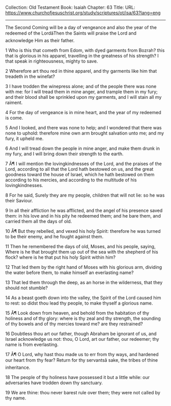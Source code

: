 Collection: Old Testament
Book: Isaiah
Chapter: 63
Title: 
URL: https://www.churchofjesuschrist.org/study/scriptures/ot/isa/63?lang=eng

---

The Second Coming will be a day of vengeance and also the year of the redeemed of the LordâThen the Saints will praise the Lord and acknowledge Him as their father.

1 Who is this that cometh from Edom, with dyed garments from Bozrah? this that is glorious in his apparel, travelling in the greatness of his strength? I that speak in righteousness, mighty to save.

2 Wherefore art thou red in thine apparel, and thy garments like him that treadeth in the winefat?

3 I have trodden the winepress alone; and of the people there was none with me: for I will tread them in mine anger, and trample them in my fury; and their blood shall be sprinkled upon my garments, and I will stain all my raiment.

4 For the day of vengeance is in mine heart, and the year of my redeemed is come.

5 And I looked, and there was none to help; and I wondered that there was none to uphold: therefore mine own arm brought salvation unto me; and my fury, it upheld me.

6 And I will tread down the people in mine anger, and make them drunk in my fury, and I will bring down their strength to the earth.

7 Â¶ I will mention the lovingkindnesses of the Lord, and the praises of the Lord, according to all that the Lord hath bestowed on us, and the great goodness toward the house of Israel, which he hath bestowed on them according to his mercies, and according to the multitude of his lovingkindnesses.

8 For he said, Surely they are my people, children that will not lie: so he was their Saviour.

9 In all their affliction he was afflicted, and the angel of his presence saved them: in his love and in his pity he redeemed them; and he bare them, and carried them all the days of old.

10 Â¶ But they rebelled, and vexed his holy Spirit: therefore he was turned to be their enemy, and he fought against them.

11 Then he remembered the days of old, Moses, and his people, saying, Where is he that brought them up out of the sea with the shepherd of his flock? where is he that put his holy Spirit within him?

12 That led them by the right hand of Moses with his glorious arm, dividing the water before them, to make himself an everlasting name?

13 That led them through the deep, as an horse in the wilderness, that they should not stumble?

14 As a beast goeth down into the valley, the Spirit of the Lord caused him to rest: so didst thou lead thy people, to make thyself a glorious name.

15 Â¶ Look down from heaven, and behold from the habitation of thy holiness and of thy glory: where is thy zeal and thy strength, the sounding of thy bowels and of thy mercies toward me? are they restrained?

16 Doubtless thou art our father, though Abraham be ignorant of us, and Israel acknowledge us not: thou, O Lord, art our father, our redeemer; thy name is from everlasting.

17 Â¶ O Lord, why hast thou made us to err from thy ways, and hardened our heart from thy fear? Return for thy servantsâ sake, the tribes of thine inheritance.

18 The people of thy holiness have possessed it but a little while: our adversaries have trodden down thy sanctuary.

19 We are thine: thou never barest rule over them; they were not called by thy name.
